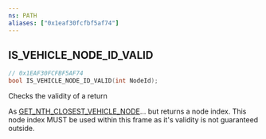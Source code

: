 ```yaml
---
ns: PATH
aliases: ["0x1eaf30fcfbf5af74"]
---
```

## IS_VEHICLE_NODE_ID_VALID

```c
// 0x1EAF30FCFBF5AF74
bool IS_VEHICLE_NODE_ID_VALID(int NodeId);
```

Checks the validity of a return

As [GET_NTH_CLOSEST_VEHICLE_NODE](#_0xE50E52416CCF948B)... but returns a node index. This node index MUST be used within this frame as it's validity is not guaranteed outside.

